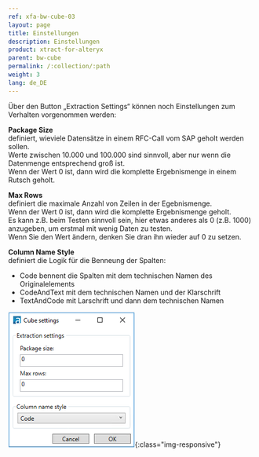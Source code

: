 ```yaml
---
ref: xfa-bw-cube-03
layout: page
title: Einstellungen
description: Einstellungen
product: xtract-for-alteryx
parent: bw-cube
permalink: /:collection/:path
weight: 3
lang: de_DE
---
```


Über den Button „Extraction Settings“ können noch Einstellungen zum Verhalten vorgenommen werden:

**Package Size**<br>
definiert, wieviele Datensätze in einem RFC-Call vom SAP geholt werden sollen. <br>
Werte zwischen 10.000 und 100.000 sind sinnvoll, aber nur wenn die Datenmenge entsprechend groß ist. <br>
Wenn der Wert 0 ist, dann wird die komplette Ergebnismenge in einem Rutsch geholt.

**Max Rows**<br>
definiert die maximale Anzahl von Zeilen in der Egebnismenge. <br>
Wenn der Wert 0 ist, dann wird die komplette Ergebnismenge geholt.<br>
Es kann z.B. beim Testen sinnvoll sein, hier etwas anderes als 0 (z.B. 1000) anzugeben, um erstmal mit wenig Daten zu testen.<br>
Wenn Sie den Wert ändern, denken Sie dran ihn wieder auf 0 zu setzen.<br>

**Column Name Style**<br>
definiert die Logik für die Benneung der Spalten: 
- Code bennent die Spalten mit dem technischen Namen des Originalelements 
- CodeAndText mit dem technischen Namen und der Klarschrift 
- TextAndCode mit Larschrift und dann dem technischen Namen


![Designer](/img/content/xfa/bwcube04.png){:class="img-responsive"}


